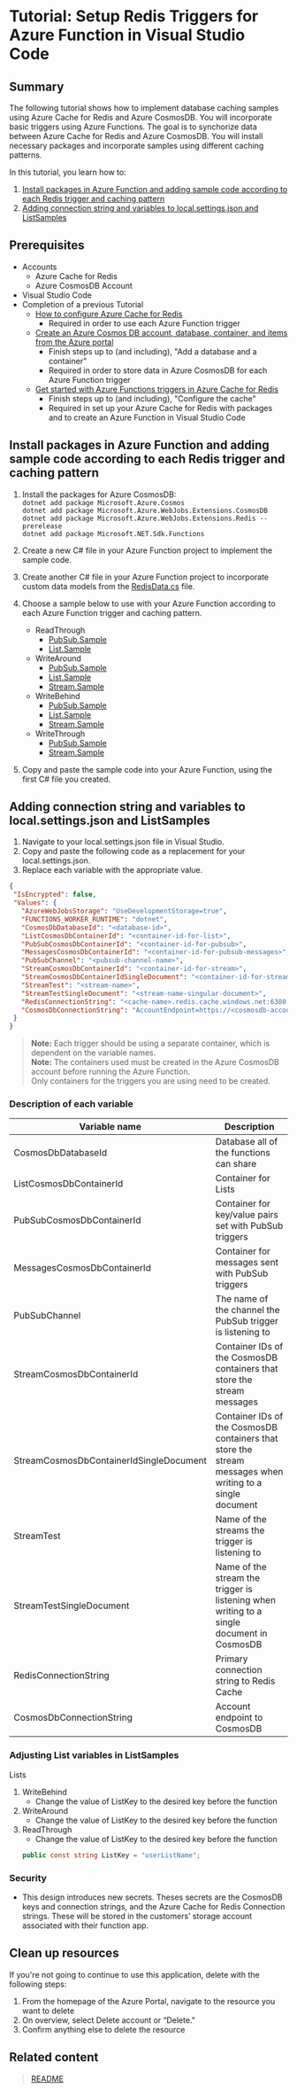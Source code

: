 # Tutorial: Setup Redis Triggers for Azure Function in Visual Studio Code

## Summary
The following tutorial shows how to implement database caching samples using Azure Cache for Redis and Azure CosmosDB. You will incorporate basic triggers using Azure Functions. The goal is to synchorize data between Azure Cache for Redis and Azure CosmosDB. You will install necessary packages and incorporate samples using different caching patterns.

In this tutorial, you learn how to:
1. [Install packages in Azure Function and adding sample code according to each Redis trigger and caching pattern](#install-packages-in-azure-function-and-adding-sample-code-according-to-each-redis-trigger-and-caching-pattern)
2. [Adding connection string and variables to local.settings.json and ListSamples](#adding-connection-string-and-variables-to-local.settings.json-and-listsamples)


## Prerequisites
- Accounts
   - Azure Cache for Redis
   - Azure CosmosDB Account
- Visual Studio Code
- Completion of a previous Tutorial
    - [How to configure Azure Cache for Redis](https://learn.microsoft.com/en-us/azure/azure-cache-for-redis/cache-configure)
        - Required in order to use each Azure Function trigger
    - [Create an Azure Cosmos DB account, database, container, and items from the Azure portal](https://learn.microsoft.com/en-us/azure/cosmos-db/nosql/quickstart-portal)
        - Finish steps up to (and including), "Add a database and a container"
        - Required in order to store data in Azure CosmosDB for each Azure Function trigger
    - [Get started with Azure Functions triggers in Azure Cache for Redis](https://learn.microsoft.com/en-us/azure/azure-cache-for-redis/cache-tutorial-functions-getting-started)
        - Finish steps up to (and including), "Configure the cache"
        - Required in set up your Azure Cache for Redis with packages and to create an Azure Function in Visual Studio Code

## Install packages in Azure Function and adding sample code according to each Redis trigger and caching pattern
1. Install the packages for Azure CosmosDB:\
    `dotnet add package Microsoft.Azure.Cosmos`\
    `dotnet add package Microsoft.Azure.WebJobs.Extensions.CosmosDB`\
    `dotnet add package Microsoft.Azure.WebJobs.Extensions.Redis --prerelease`\
    `dotnet add package Microsoft.NET.Sdk.Functions`
1. Create a new C# file in your Azure Function project to implement the sample code.
1. Create another C# file in your Azure Function project to incorporate custom data models from the [RedisData.cs](Models/RedisData.cs) file.
2. Choose a sample below to use with your Azure Function according to each Azure Function trigger and caching pattern.
    - ReadThrough
        - [PubSub.Sample](ReadThroughSamples/PubSubSample.cs)
        - [List.Sample](ReadThroughSamples/ListSample.cs)
    - WriteAround
        - [PubSub.Sample](WriteAroundSamples/PubSubSample.cs)
        - [List.Sample](WriteAroundSamples/ListSample.cs)
        - [Stream.Sample](WriteAroundSamples/StreamSample.cs)
    - WriteBehind
        - [PubSub.Sample](WriteBehindSamples/PubSubSample.cs)
        - [List.Sample](WriteBehindSamples/ListSample.cs)
        - [Stream.Sample](WriteBehindSamples/StreamSample.cs)
    - WriteThrough
        - [PubSub.Sample](WriteThroughSamples/PubSubSample.cs)
        - [Stream.Sample](WriteThroughSamples/StreamSample.cs)

3. Copy and paste the sample code into your Azure Function, using the first C# file you created.

## Adding connection string and variables to local.settings.json and ListSamples
1. Navigate to your local.settings.json file in Visual Studio.
2. Copy and paste the following code as a replacement for your local.settings.json.
3. Replace each variable with the appropriate value.
 ```json
{
  "IsEncrypted": false,
  "Values": {
    "AzureWebJobsStorage": "UseDevelopmentStorage=true",
    "FUNCTIONS_WORKER_RUNTIME": "dotnet",
    "CosmosDbDatabaseId": "<database-id>",
    "ListCosmosDbContainerId": "<container-id-for-list>",
    "PubSubCosmosDbContainerId": "<container-id-for-pubsub>",
    "MessagesCosmosDbContainerId": "<container-id-for-pubsub-messages>",
    "PubSubChannel": "<pubsub-channel-name>",
    "StreamCosmosDbContainerId": "<container-id-for-stream>",
    "StreamCosmosDbContainerIdSingleDocument": "<container-id-for-stream-singular-document>",
    "StreamTest": "<stream-name>",
    "StreamTestSingleDocument": "<stream-name-singular-document>",
    "RedisConnectionString": "<cache-name>.redis.cache.windows.net:6380,password=<access-key>,ssl=True,abortConnect=False,tiebreaker=",
    "CosmosDbConnectionString": "AccountEndpoint=https://<cosmosdb-account>.documents.azure.com:443/;AccountKey=<access-key>;"
  }
}
 ```
> **Note:**
> Each trigger should be using a separate container, which is dependent on the variable names.\
> **Note:**
> The containers used must be created in the Azure CosmosDB account before running the Azure Function.\
> Only containers for the triggers you are using need to be created.

 ### Description of each variable
| Variable name                           | Description                                                                                               |
|-----------------------------------------|-----------------------------------------------------------------------------------------------------------|
| CosmosDbDatabaseId                      | Database all of the functions can share                                                                   |
| ListCosmosDbContainerId                 | Container for Lists                                                                                       |
| PubSubCosmosDbContainerId               | Container for key/value pairs set with PubSub triggers                                                    |
| MessagesCosmosDbContainerId             | Container for messages sent with PubSub triggers                                                          |
| PubSubChannel                           | The name of the channel the PubSub trigger is listening to                                                |
| StreamCosmosDbContainerId               | Container IDs of the CosmosDB containers that store the stream messages                                   |
| StreamCosmosDbContainerIdSingleDocument | Container IDs of the CosmosDB containers that store the stream messages when writing to a single document |
| StreamTest                              | Name of the streams the trigger is listening to                                                           |
| StreamTestSingleDocument                | Name of the stream the trigger is listening when writing to a single document in CosmosDB                 |
| RedisConnectionString                   | Primary connection string to Redis Cache                                                                  |
| CosmosDbConnectionString                | Account endpoint to CosmosDB                                                                              |


### Adjusting List variables in ListSamples
Lists 
1.	WriteBehind
    - Change the value of ListKey to the desired key before the function 
2.	WriteAround 
    - Change the value of ListKey to the desired key before the function 
3. ReadThrough
    - Change the value of ListKey to the desired key before the function
    ```csharp
    public const string ListKey = "userListName";
    ```


### Security
* This design introduces new secrets. Theses secrets are the CosmosDB keys and connection strings, and the Azure Cache for Redis Connection strings. These will be stored in the customers’ storage account associated with their function app.

## Clean up resources

If you're not going to continue to use this application, delete
<resources> with the following steps:

1. From the homepage of the Azure Portal, navigate to the resource you want to delete
2. On overview, select Delete account or “Delete."
3. Confirm anything else to delete the resource


## Related content

> [README](README.md)



